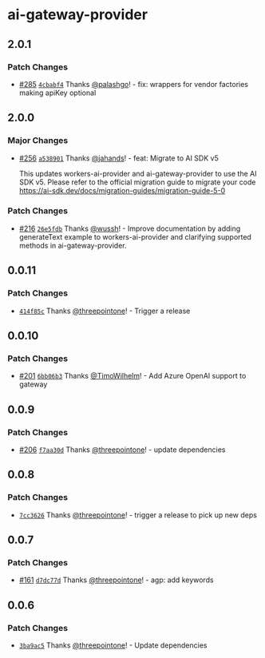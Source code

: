 # ai-gateway-provider

## 2.0.1

### Patch Changes

- [#285](https://github.com/cloudflare/ai/pull/285) [`4cbabf4`](https://github.com/cloudflare/ai/commit/4cbabf4a39fdb989119cbb3e6f3f67ca5265a8d5) Thanks [@palashgo](https://github.com/palashgo)! - fix: wrappers for vendor factories making apiKey optional

## 2.0.0

### Major Changes

- [#256](https://github.com/cloudflare/ai/pull/256) [`a538901`](https://github.com/cloudflare/ai/commit/a5389013b9a512707fb1de1501a1547fce20c014) Thanks [@jahands](https://github.com/jahands)! - feat: Migrate to AI SDK v5

  This updates workers-ai-provider and ai-gateway-provider to use the AI SDK v5. Please refer to the official migration guide to migrate your code https://ai-sdk.dev/docs/migration-guides/migration-guide-5-0

### Patch Changes

- [#216](https://github.com/cloudflare/ai/pull/216) [`26e5fdb`](https://github.com/cloudflare/ai/commit/26e5fdb7186afa911fc98faaf62c1e413db619dd) Thanks [@wussh](https://github.com/wussh)! - Improve documentation by adding generateText example to workers-ai-provider and clarifying supported methods in ai-gateway-provider.

## 0.0.11

### Patch Changes

- [`414f85c`](https://github.com/cloudflare/ai/commit/414f85ca69c3fa4ba7b98e72a23d4e3042c67d2b) Thanks [@threepointone](https://github.com/threepointone)! - Trigger a release

## 0.0.10

### Patch Changes

- [#201](https://github.com/cloudflare/ai/pull/201) [`6bb06b3`](https://github.com/cloudflare/ai/commit/6bb06b347e4ecd784e179aee42d3ce57d1855b2b) Thanks [@TimoWilhelm](https://github.com/TimoWilhelm)! - Add Azure OpenAI support to gateway

## 0.0.9

### Patch Changes

- [#206](https://github.com/cloudflare/ai/pull/206) [`f7aa30d`](https://github.com/cloudflare/ai/commit/f7aa30d9ee61fdc0330ea62c206a7ff3a3f64401) Thanks [@threepointone](https://github.com/threepointone)! - update dependencies

## 0.0.8

### Patch Changes

- [`7cc3626`](https://github.com/cloudflare/ai/commit/7cc362689fc632d1c266796b13272bc9a643007c) Thanks [@threepointone](https://github.com/threepointone)! - trigger a release to pick up new deps

## 0.0.7

### Patch Changes

- [#161](https://github.com/cloudflare/ai/pull/161) [`d7dc77d`](https://github.com/cloudflare/ai/commit/d7dc77d28a5f4f7eeb0c421ed9c82b2ee07ea9f8) Thanks [@threepointone](https://github.com/threepointone)! - agp: add keywords

## 0.0.6

### Patch Changes

- [`3ba9ac5`](https://github.com/cloudflare/ai/commit/3ba9ac5f1594d71dbedda8fec469084510afea43) Thanks [@threepointone](https://github.com/threepointone)! - Update dependencies
